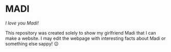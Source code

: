 # MADI
*I love you Madi!*

This repository was created solely to show my girlfriend Madi that I can make a website.
I may edit the webpage with interesting facts about Madi or something else sappy! 	:wink:
